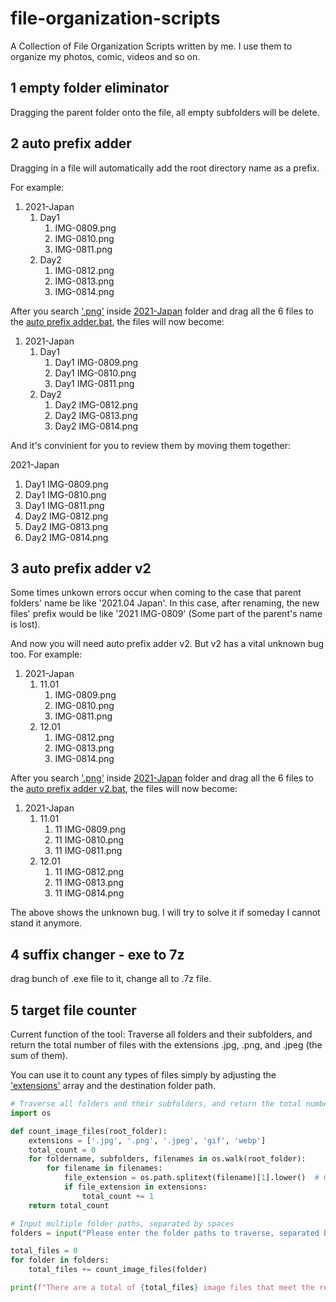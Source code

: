# file-organization-scripts
A Collection of File Organization Scripts written by me. I use them to organize my photos, comic, videos and so on. 

## 1 empty folder eliminator
Dragging the parent folder onto the file, all empty subfolders will be delete.
## 2 auto prefix adder 
Dragging in a file will automatically add the root directory name as a prefix.

For example:

1. 2021-Japan
   1. Day1
      1. IMG-0809.png
      2. IMG-0810.png
      3. IMG-0811.png
   2. Day2
      1. IMG-0812.png
      2. IMG-0813.png
      3. IMG-0814.png

After you search <u>'.png'</u> inside <u>2021-Japan</u> folder and drag all the 6 files to the <u>auto prefix adder.bat</u>, the files will now become:

1. 2021-Japan
   1. Day1
      1. Day1 IMG-0809.png
      2. Day1 IMG-0810.png
      3. Day1 IMG-0811.png
   2. Day2
      1. Day2 IMG-0812.png
      2. Day2 IMG-0813.png
      3. Day2 IMG-0814.png

And it's convinient for you to review them by moving them together:

2021-Japan

1. Day1 IMG-0809.png
2. Day1 IMG-0810.png
3. Day1 IMG-0811.png
4. Day2 IMG-0812.png
5. Day2 IMG-0813.png
6. Day2 IMG-0814.png

## 3 auto prefix adder v2

Some times unkown errors occur when coming to the case that parent folders' name be like '2021.04 Japan'. In this case,  after renaming, the new files' prefix would be like '2021 IMG-0809' (Some part of the parent's name is lost).

And now you will need auto prefix adder v2. But v2 has a vital unknown bug too. For example:

1. 2021-Japan
   1. 11.01
      1. IMG-0809.png
      2. IMG-0810.png
      3. IMG-0811.png
   2. 12.01
      1. IMG-0812.png
      2. IMG-0813.png
      3. IMG-0814.png

After you search <u>'.png'</u> inside <u>2021-Japan</u> folder and drag all the 6 files to the <u>auto prefix adder v2.bat</u>, the files will now become:

1. 2021-Japan
   1. 11.01
      1. 11 IMG-0809.png
      2. 11 IMG-0810.png
      3. 11 IMG-0811.png
   2. 12.01
      1. 11 IMG-0812.png
      2. 11 IMG-0813.png
      3. 11 IMG-0814.png

The above shows the unknown bug. I will try to solve it if someday I cannot stand it anymore. 

## 4 suffix changer - exe to 7z
drag bunch of .exe file to it, change all to .7z file.
## 5 target file counter
Current function of the tool: Traverse all folders and their subfolders, and return the total number of files with the extensions .jpg, .png, and .jpeg (the sum of them). 

You can use it to count any types of files simply by adjusting the <u>'extensions'</u> array and the destination folder path.

```python
# Traverse all folders and their subfolders, and return the total number of .jpg, .png, .jpeg files (sum)
import os

def count_image_files(root_folder):
    extensions = ['.jpg', '.png', '.jpeg', 'gif', 'webp']
    total_count = 0
    for foldername, subfolders, filenames in os.walk(root_folder):
        for filename in filenames:
            file_extension = os.path.splitext(filename)[1].lower()  # Get the file extension and convert to lowercase
            if file_extension in extensions:
                total_count += 1
    return total_count

# Input multiple folder paths, separated by spaces
folders = input("Please enter the folder paths to traverse, separated by spaces: ").split()

total_files = 0
for folder in folders:
    total_files += count_image_files(folder)

print(f"There are a total of {total_files} image files that meet the requirements.")
```

